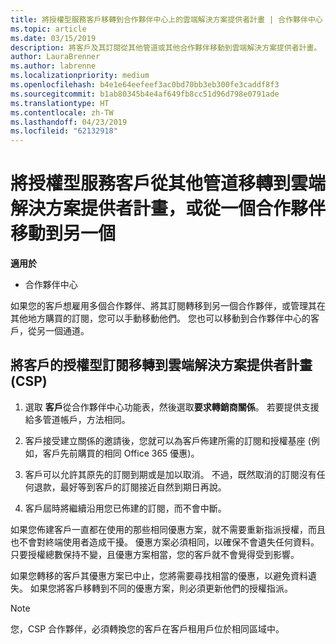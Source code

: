 ```yaml
---
title: 將授權型服務客戶移轉到合作夥伴中心上的雲端解決方案提供者計畫 | 合作夥伴中心
ms.topic: article
ms.date: 03/15/2019
description: 將客戶及其訂閱從其他管道或其他合作夥伴移動到雲端解決方案提供者計畫。
author: LauraBrenner
ms.author: labrenne
ms.localizationpriority: medium
ms.openlocfilehash: b4e1e64eefeef3ac0bd70bb3eb300fe3caddf8f3
ms.sourcegitcommit: b1ab80345b4e4af649fb8cc51d96d798e0791ade
ms.translationtype: HT
ms.contentlocale: zh-TW
ms.lasthandoff: 04/23/2019
ms.locfileid: "62132918"
---
```

# <a name="transfer-license-based-services-customers-to-the-cloud-solution-provider-program-from-another-channel-or-from-one-partner-to-another"></a>將授權型服務客戶從其他管道移轉到雲端解決方案提供者計畫，或從一個合作夥伴移動到另一個

**適用於**

-  合作夥伴中心

如果您的客戶想雇用多個合作夥伴、將其訂閱轉移到另一個合作夥伴，或管理其在其他地方購買的訂閱，您可以手動移動他們。 您也可以移動到合作夥伴中心的客戶，從另一個通道。

## <a name="move-your-customers-license-based-subscriptions-to-the-cloud-solution-provider-program-csp"></a>將客戶的授權型訂閱移轉到雲端解決方案提供者計畫 (CSP)

1. 選取 **客戶**從合作夥伴中心功能表，然後選取**要求轉銷商關係**。 若要提供支援給多管道帳戶，方法相同。

2.  客戶接受建立關係的邀請後，您就可以為客戶佈建所需的訂閱和授權基座 (例如，客戶先前購買的相同 Office 365 優惠)。

3. 客戶可以允許其原先的訂閱到期或是加以取消。 不過，既然取消的訂閱沒有任何退款，最好等到客戶的訂閱接近自然到期日再說。

4. 客戶屆時將繼續沿用您已佈建的訂閱，而不會中斷。


如果您佈建客戶一直都在使用的那些相同優惠方案，就不需要重新指派授權，而且也不會對終端使用者造成干擾。 優惠方案必須相同，以確保不會遺失任何資料。 只要授權總數保持不變，且優惠方案相當，您的客戶就不會覺得受到影響。

如果您轉移的客戶其優惠方案已中止，您將需要尋找相當的優惠，以避免資料遺失。 如果您將客戶移轉到不同的優惠方案，則必須更新他們的授權指派。

>[!NOTE]
>您，CSP 合作夥伴，必須轉換您的客戶在客戶租用戶位於相同區域中。 



